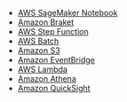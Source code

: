 - [AWS SageMaker Notebook][sagemaker]
- [Amazon Braket][braket]
- [AWS Step Function][step function]
- [AWS Batch][batch]
- [Amazon S3][s3]
- [Amazon EventBridge][eventbridge]
- [AWS Lambda][lambda]
- [Amazon Athena][athena]
- [Amazon QuickSight][quicksight]

[sagemaker]: https://docs.aws.amazon.com/sagemaker/latest/dg/nbi.html
[braket]: https://aws.amazon.com/braket/
[step function]: https://aws.amazon.com/step-functions/
[batch]: https://aws.amazon.com/batch/
[s3]: https://aws.amazon.com/s3/
[eventbridge]: https://aws.amazon.com/eventbridge/
[lambda]: https://aws.amazon.com/lambda/
[athena]: https://aws.amazon.com/athena/
[quicksight]: https://aws.amazon.com/quicksight/
